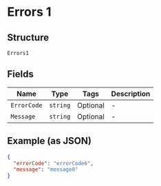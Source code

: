 
# Errors 1

## Structure

`Errors1`

## Fields

| Name | Type | Tags | Description |
|  --- | --- | --- | --- |
| `ErrorCode` | `string` | Optional | - |
| `Message` | `string` | Optional | - |

## Example (as JSON)

```json
{
  "errorCode": "errorCode6",
  "message": "message0"
}
```

